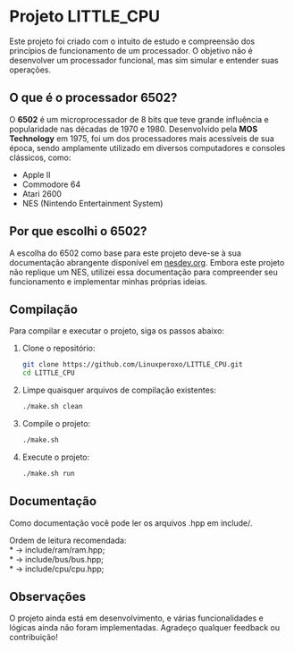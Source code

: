 # Projeto LITTLE_CPU

Este projeto foi criado com o intuito de estudo e compreensão dos princípios de funcionamento de um processador. O objetivo não é desenvolver um processador funcional, mas sim simular e entender suas operações.

## O que é o processador 6502?

O **6502** é um microprocessador de 8 bits que teve grande influência e popularidade nas décadas de 1970 e 1980. Desenvolvido pela **MOS Technology** em 1975, foi um dos processadores mais acessíveis de sua época, sendo amplamente utilizado em diversos computadores e consoles clássicos, como:

- Apple II
- Commodore 64
- Atari 2600
- NES (Nintendo Entertainment System)

## Por que escolhi o 6502?

A escolha do 6502 como base para este projeto deve-se à sua documentação abrangente disponível em [nesdev.org](https://www.nesdev.org). Embora este projeto não replique um NES, utilizei essa documentação para compreender seu funcionamento e implementar minhas próprias ideias.

## Compilação

Para compilar e executar o projeto, siga os passos abaixo:

1. Clone o repositório:
    ```bash
    git clone https://github.com/Linuxperoxo/LITTLE_CPU.git
    cd LITTLE_CPU
    ```

2. Limpe quaisquer arquivos de compilação existentes:
    ```bash
    ./make.sh clean
    ```

3. Compile o projeto:
    ```bash
    ./make.sh
    ```

4. Execute o projeto:
    ```bash
    ./make.sh run
    ```

## Documentação

Como documentação você pode ler os arquivos .hpp em include/.

Ordem de leitura recomendada:  
    * -> include/ram/ram.hpp;  
    * -> include/bus/bus.hpp;  
    * -> include/cpu/cpu.hpp;  

## Observações

O projeto ainda está em desenvolvimento, e várias funcionalidades e lógicas ainda não foram implementadas. Agradeço qualquer feedback ou contribuição!


